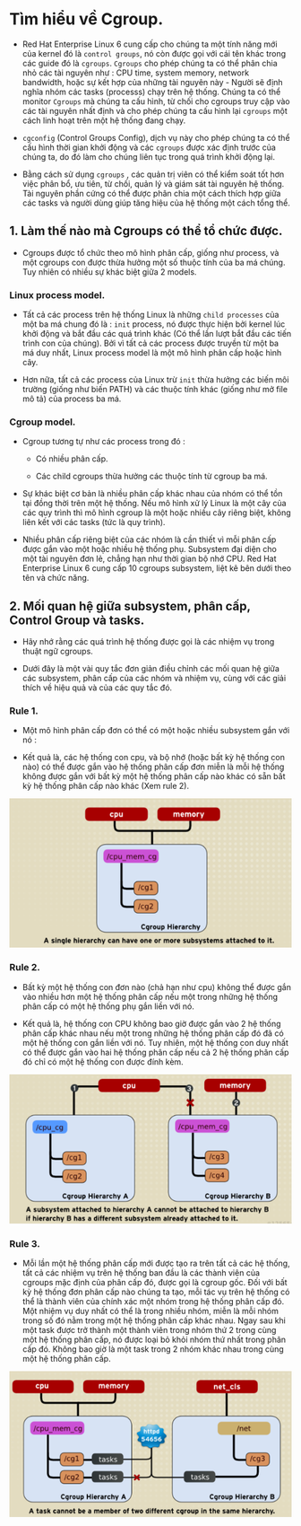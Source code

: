 # Tìm hiểu về Cgroup.

- Red Hat Enterprise Linux 6 cung cấp cho chúng ta một tính năng mới của kernel đó là `control groups`, nó còn được gọi với cái tên khác trong các guide đó là `cgroups`. `Cgroups` cho phép chúng ta có thể phân chia nhỏ các tài nguyên như : CPU time, system memory, network bandwidth, hoặc sự kết hợp của những tài nguyên này - Người sẽ định nghĩa nhóm các tasks (processs) chạy trên hệ thống. Chúng ta có thể monitor `Cgroups` mà chúng ta cấu hình, từ chối cho cgroups truy cập vào các tài nguyên nhất định và cho phép chúng ta cấu hình lại `cgroups` một cách linh hoạt trên một hệ thống đang chạy.

- `cgconfig` (Control Groups Config), dịch vụ này cho phép chúng ta có thể cấu hình thời gian khởi động và các `cgroups` được xác định trước của chúng ta, do đó làm cho chúng liên tục trong quá trình khởi động lại.

- Bằng cách sử dụng `cgroups` , các quản trị viên có thể kiểm soát tốt hơn việc phân bổ, ưu tiên, từ chối, quản lý và giám sát tài nguyên hệ thống. Tài nguyên phần cứng có thể được phân chia một cách thích hợp giữa các tasks và người dùng giúp tăng hiệu của hệ thống một cách tổng thể.

## 1. Làm thế nào mà Cgroups có thể tổ chức được.

- Cgroups được tổ chức theo mô hình phân cấp, giống như process, và một cgroups con được thừa hưởng một số thuộc tính của ba má chúng. Tuy nhiên có nhiều sự khác biệt giữa 2 models.

### Linux process model.

- Tất cả các process trên hệ thống Linux là những `child processes` của một ba má chung đó là : `init` process, nó được thực hiện bởi kernel lúc khởi động và bắt đầu các quá trình khác (Có thể lần lượt bắt đầu các tiến trình con của chúng). Bởi vì tất cả các process được truyền từ một ba má duy nhất, Linux process model là một mô hình phân cấp hoặc hình cây.

- Hơn nữa, tất cả các process của Linux trừ `init` thừa hưởng các biến môi trường (giống như biến PATH) và các thuộc tính khác (giống như mở file mô tả) của process ba má.

### Cgroup model.

- Cgroup tương tự như các process trong đó :

    - Có nhiều phân cấp.

    - Các child cgroups thừa hưởng các thuộc tính từ cgroup ba má.

- Sự khác biệt cơ bản là nhiều phân cấp khác nhau của nhóm có thể tồn tại đồng thời trên một hệ thống. Nếu mô hình xử lý Linux là một cây của các quy trình thì mô hình cgroup là một hoặc nhiều cây riêng biệt, không liên kết với các tasks (tức là quy trình).

- Nhiều phân cấp riêng biệt của các nhóm là cần thiết vì mỗi phân cấp được gắn vào một hoặc nhiều hệ thống phụ. Subsystem đại diện cho một tài nguyên đơn lẻ, chẳng hạn như thời gian bộ nhớ CPU. Red Hat Enterprise Linux 6 cung cấp 10 cgroups subsystem, liệt kê bên dưới theo tên và chức năng.

## 2. Mối quan hệ giữa subsystem, phân cấp, Control Group và tasks.

- Hãy nhớ rằng các quá trình hệ thống được gọi là các nhiệm vụ trong thuật ngữ cgroups.

- Dưới đây là một vài quy tắc đơn giản điều chỉnh các mối quan hệ giữa các subsystem, phân cấp của các nhóm và nhiệm vụ, cùng với các giải thích về hiệu quả và của các quy tắc đó.

### Rule 1.

- Một mô hình phân cấp đơn có thể có một hoặc nhiều subsystem gắn với nó :

- Kết quả là, các hệ thống con cpu, và bộ nhớ (hoặc bất kỳ hệ thống con nào) có thể được gắn vào hệ thống phân cấp đơn miễn là mỗi hệ thống không được gắn với bất kỳ một hệ thống phân cấp nào khác có sẵn bất kỳ hệ thống phân cấp nào khác (Xem rule 2).

![rule1](/images/rule1.png)

### Rule 2.

- Bất kỳ một hệ thống con đơn nào (chả hạn như cpu) không thể được gắn vào nhiều hơn một hệ thống phân cấp nếu một trong những hệ thống phân cấp có một hệ thống phụ gắn liền với nó.

- Kết quả là, hệ thống con CPU không bao giờ được gắn vào 2 hệ thống phân cấp khác nhau nếu một trong những hệ thống phân cấp đó đã có một hệ thống con gắn liền với nó. Tuy nhiên, một hệ thống con duy nhất có thể được gắn vào hai hệ thống phân cấp nếu cả 2 hệ thống phân cấp đó chỉ có một hệ thống con được đính kèm.

![rule2](/images/rule2.png)

### Rule 3.

- Mỗi lần một hệ thống phân cấp mới được tạo ra trên tất cả các hệ thống, tất cả các nhiệm vụ trên hệ thống ban đầu là các thành viên của cgroups mặc định của phân cấp đó, được gọi là cgroup gốc. Đối với bất kỳ hệ thống đơn phân cấp nào chúng ta tạo, mỗi tác vụ trên hệ thống có thể là thành viên của chính xác một nhóm trong hệ thống phân cấp đó. Một nhiệm vụ duy nhất có thể là trong nhiều nhóm, miễn là mỗi nhóm trong số đó nằm trong một hệ thống phân cấp khác nhau. Ngay sau khi một task được trở thành một thành viên trong nhóm thứ 2 trong cùng một hệ thống phân cấp, nó được loại bỏ khỏi nhóm thứ nhất trong phân cấp đó. Không bao giờ là một task trong 2 nhóm khác nhau trong cùng một hệ thống phân cấp.

![rule3](/images/rule3.png)